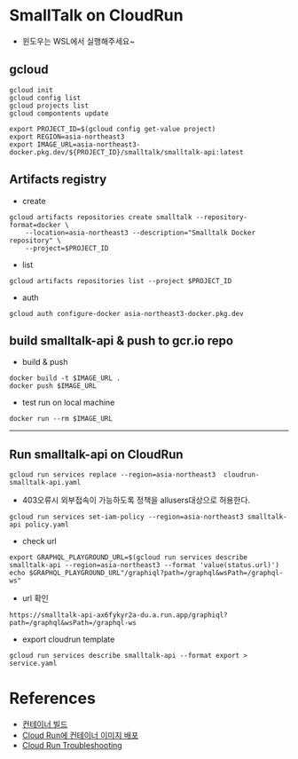 # SmallTalk on CloudRun
- 윈도우는 WSL에서 실행해주세요~

## gcloud
```shell
gcloud init
gcloud config list
gcloud projects list
gcloud compontents update
```

```
export PROJECT_ID=$(gcloud config get-value project)
export REGION=asia-northeast3
export IMAGE_URL=asia-northeast3-docker.pkg.dev/${PROJECT_ID}/smalltalk/smalltalk-api:latest
```

## Artifacts registry

- create

```shell
gcloud artifacts repositories create smalltalk --repository-format=docker \
    --location=asia-northeast3 --description="Smalltalk Docker repository" \
    --project=$PROJECT_ID
```

- list

```shell
gcloud artifacts repositories list --project $PROJECT_ID
```

- auth

```shell
gcloud auth configure-docker asia-northeast3-docker.pkg.dev
```



## build smalltalk-api & push to gcr.io repo

- build & push
```shell
docker build -t $IMAGE_URL .
docker push $IMAGE_URL
```

- test run on local machine
```
docker run --rm $IMAGE_URL
```

---
## Run smalltalk-api on CloudRun

```shell
gcloud run services replace --region=asia-northeast3  cloudrun-smalltalk-api.yaml
```

- 403오류시 외부접속이 가능하도록 정책을 allusers대상으로 허용한다.
```
gcloud run services set-iam-policy --region=asia-northeast3 smalltalk-api policy.yaml
```


- check url
```shell
export GRAPHQL_PLAYGROUND_URL=$(gcloud run services describe smalltalk-api --region=asia-northeast3 --format 'value(status.url)')
echo $GRAPHQL_PLAYGROUND_URL"/graphiql?path=/graphql&wsPath=/graphql-ws"
```

- url 확인
```shell
https://smalltalk-api-ax6fykyr2a-du.a.run.app/graphiql?path=/graphql&wsPath=/graphql-ws
```

- export cloudrun template
```
gcloud run services describe smalltalk-api --format export > service.yaml
```

# References
 - [컨테이너 빌드](https://cloud.google.com/run/docs/building/containers?hl=ko)
 - [Cloud Run에 컨테이너 이미지 배포](https://cloud.google.com/run/docs/deploying?hl=ko)
 - [Cloud Run Troubleshooting](https://cloud.google.com/run/docs/troubleshooting?hl=ko)
 